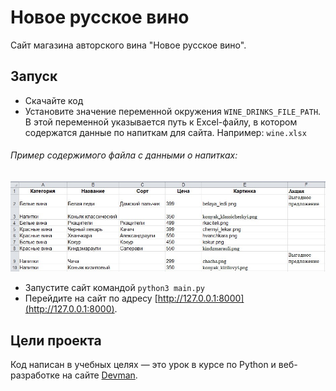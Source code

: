 # Новое русское вино

Сайт магазина авторского вина "Новое русское вино".

## Запуск

- Скачайте код
- Установите значение переменной окружения `WINE_DRINKS_FILE_PATH`. 
В этой переменной указывается путь к Excel-файлу, в котором содержатся данные по напиткам для сайта. 
Например: `wine.xlsx`
###### Пример содержимого файла с данными о напитках:
![](example.jpg)

- Запустите сайт командой `python3 main.py`
- Перейдите на сайт по адресу [http://127.0.0.1:8000](http://127.0.0.1:8000).


## Цели проекта

Код написан в учебных целях — это урок в курсе по Python и веб-разработке на сайте [Devman](https://dvmn.org).
